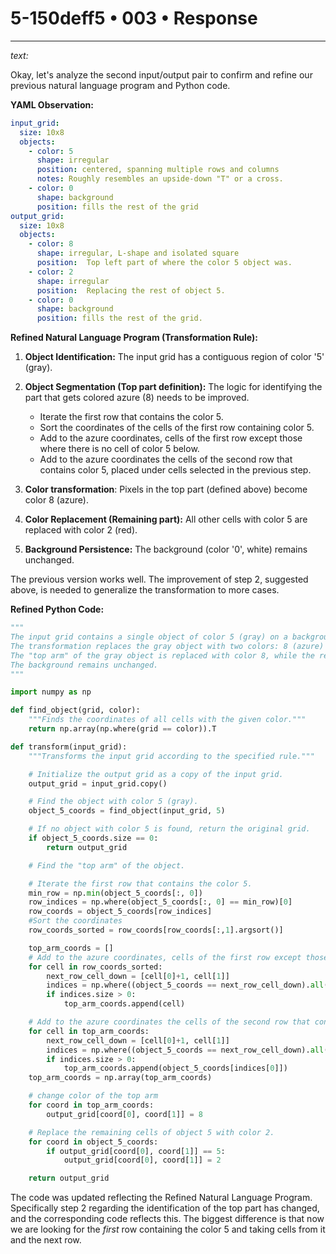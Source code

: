 # 5-150deff5 • 003 • Response

---

*text:*

Okay, let's analyze the second input/output pair to confirm and refine our previous natural language program and Python code.

**YAML Observation:**

```yaml
input_grid:
  size: 10x8
  objects:
    - color: 5
      shape: irregular
      position: centered, spanning multiple rows and columns
      notes: Roughly resembles an upside-down "T" or a cross.
    - color: 0
      shape: background
      position: fills the rest of the grid
output_grid:
  size: 10x8
  objects:
    - color: 8
      shape: irregular, L-shape and isolated square
      position:  Top left part of where the color 5 object was.
    - color: 2
      shape: irregular
      position:  Replacing the rest of object 5.
    - color: 0
      shape: background
      position: fills the rest of the grid.
```

**Refined Natural Language Program (Transformation Rule):**

1.  **Object Identification:** The input grid has a contiguous region of color '5' (gray).

2.  **Object Segmentation (Top part definition):** The logic for identifying the part that gets colored azure (8) needs to be improved.
    *   Iterate the first row that contains the color 5.
    *   Sort the coordinates of the cells of the first row containing color 5.
    *   Add to the azure coordinates, cells of the first row except those where there is no cell of color 5 below.
    *  Add to the azure coordinates the cells of the second row that contains color 5, placed under cells selected in the previous step.

3.  **Color transformation**: Pixels in the top part (defined above) become color 8 (azure).

4.  **Color Replacement (Remaining part):**  All other cells with color 5 are replaced with color 2 (red).

5.  **Background Persistence:** The background (color '0', white) remains unchanged.

The previous version works well. The improvement of step 2, suggested above, is needed to generalize the transformation to more cases.

**Refined Python Code:**
```python
"""
The input grid contains a single object of color 5 (gray) on a background of color 0 (white).
The transformation replaces the gray object with two colors: 8 (azure) and 2 (red).
The "top arm" of the gray object is replaced with color 8, while the rest of the gray object is replaced with color 2.
The background remains unchanged.
"""

import numpy as np

def find_object(grid, color):
    """Finds the coordinates of all cells with the given color."""
    return np.array(np.where(grid == color)).T

def transform(input_grid):
    """Transforms the input grid according to the specified rule."""

    # Initialize the output grid as a copy of the input grid.
    output_grid = input_grid.copy()

    # Find the object with color 5 (gray).
    object_5_coords = find_object(input_grid, 5)

    # If no object with color 5 is found, return the original grid.
    if object_5_coords.size == 0:
        return output_grid

    # Find the "top arm" of the object.

    # Iterate the first row that contains the color 5.
    min_row = np.min(object_5_coords[:, 0])
    row_indices = np.where(object_5_coords[:, 0] == min_row)[0]
    row_coords = object_5_coords[row_indices]
    #Sort the coordinates
    row_coords_sorted = row_coords[row_coords[:,1].argsort()]

    top_arm_coords = []
    # Add to the azure coordinates, cells of the first row except those where there is no cell of color 5 below.
    for cell in row_coords_sorted:
        next_row_cell_down = [cell[0]+1, cell[1]]
        indices = np.where((object_5_coords == next_row_cell_down).all(axis=1))[0]
        if indices.size > 0:
            top_arm_coords.append(cell)

    # Add to the azure coordinates the cells of the second row that contains color 5, placed under cells selected in the previous step
    for cell in top_arm_coords:
        next_row_cell_down = [cell[0]+1, cell[1]]
        indices = np.where((object_5_coords == next_row_cell_down).all(axis=1))[0]
        if indices.size > 0:
            top_arm_coords.append(object_5_coords[indices[0]])
    top_arm_coords = np.array(top_arm_coords)

    # change color of the top arm
    for coord in top_arm_coords:
        output_grid[coord[0], coord[1]] = 8

    # Replace the remaining cells of object 5 with color 2.
    for coord in object_5_coords:
        if output_grid[coord[0], coord[1]] == 5:
            output_grid[coord[0], coord[1]] = 2

    return output_grid
```

The code was updated reflecting the Refined Natural Language Program. Specifically step 2 regarding the identification of the top part has changed, and the corresponding code reflects this. The biggest difference is that now we are looking for the *first* row containing the color 5 and taking cells from it and the next row.

